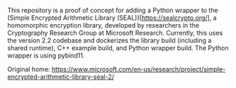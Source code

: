 This repository is a proof of concept for adding a Python wrapper to the (Simple Encrypted Arithmetic Library (SEAL))[https://sealcrypto.org/], a homomorphic encryption library, developed by researchers in the Cryptography Research Group at Microsoft Research. Currently, this uses the version 2.2 codebase and dockerizes the library build (including a shared runtime), C++ example build, and Python wrapper build. The Python wrapper is using pybind11.

Original home: https://www.microsoft.com/en-us/research/project/simple-encrypted-arithmetic-library-seal-2/
